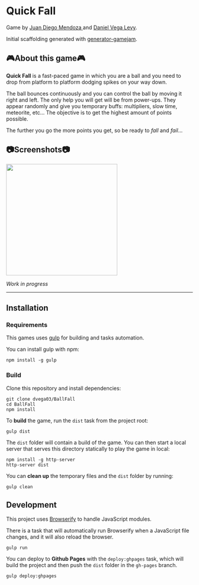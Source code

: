 # Quick Fall

Game by
[Juan Diego Mendoza ](https://github.com/gituser) and [Daniel Vega Levy](https://github.com/dvega03).

Initial scaffolding generated with [generator-gamejam](https://github.com/belen-albeza/generator-gamejam/).

## :video_game:About this game:video_game:

**Quick Fall** is a fast-paced game in which you are a ball and you need to drop from platform to platform dodging spikes on your way down.

The ball bounces continuously and you can control the ball by moving it right and left. The only help you will get will be from power-ups. They appear randomly and give you temporary buffs: multipliers, slow time, meteorite, etc... The objective is to get the highest amount of points possible. 

The further you go the more points you get, so be ready to *fall* and *fail*...

## :camera:Screenshots:camera:

<img src="https://i.imgur.com/IukwArT.png" width="300" height="300"/>

*Work in progress*

----

## Installation

### Requirements

This games uses [gulp](http://gulpjs.com/) for building and tasks automation.

You can install gulp with npm:

```
npm install -g gulp
```

### Build

Clone this repository and install dependencies:

```
git clone dvega03/BallFall
cd BallFall
npm install
```

To **build** the game, run the `dist` task from the project root:

```
gulp dist
```

The `dist` folder will contain a build of the game. You can then start a local server that serves this directory statically to play the game in local:

```
npm install -g http-server
http-server dist
```

You can **clean up** the temporary files and the `dist` folder by running:

```
gulp clean
```

## Development

This project uses [Browserify](http://browserify.org) to handle JavaScript modules.

There is a task that will automatically run Browserify when a JavaScript file changes, and it will also reload the browser.

```
gulp run
```





You can deploy to **Github Pages** with the `deploy:ghpages` task, which will build the project and then push the `dist` folder in the `gh-pages` branch.

```
gulp deploy:ghpages
```

